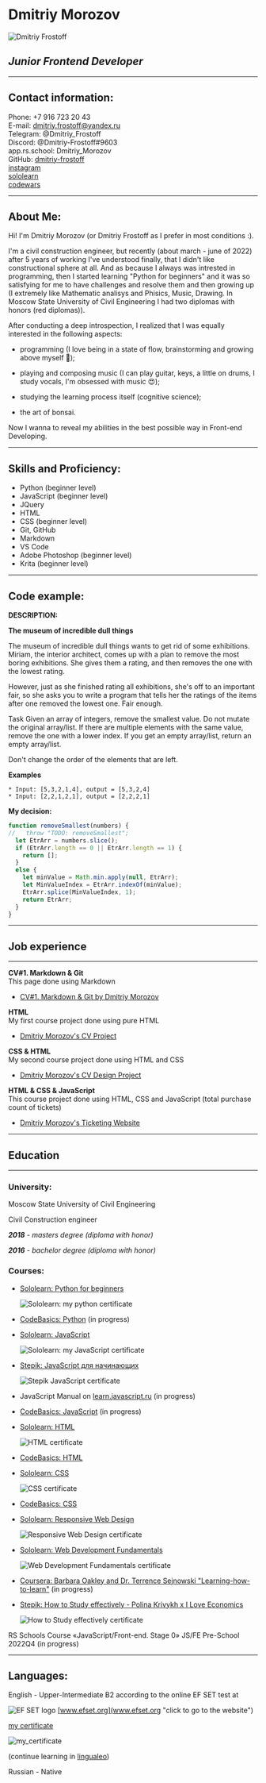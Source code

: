 # **Dmitriy Morozov**
![Dmitriy Frostoff](./assets/img/IMG_20210918_163706.png)

## ***Junior Frontend Developer***
***

## **Contact information:**
Phone: +7 916 723 20 43  
E-mail: <dmitriy.frostoff@yandex.ru>  
Telegram: @Dmitriy_Frostoff  
Discord: @Dmitriy-Frostoff#9603  
app.rs.school: Dmitriy_Morozov  
GitHub: [dmitriy-frostoff](https://github.com/Dmitriy-Frostoff/ "My github acc")  
[instagram](https://www.instagram.com "my insta id: dmitriy.frostoff")  
[sololearn](https://www.sololearn.com/profile/16514154 "my acc on sololearn.com")   
[codewars](https://www.codewars.com/users/Dmitriy-Frostoff "my acc in codewars.com")   

***
## **About Me:**
Hi! I'm Dmitriy Morozov (or Dmitriy Frostoff as I prefer in most conditions :).

 I'm a civil construction engineer, but recently (about march - june of 2022) after 5 years of working I've understood finally, that I didn't like constructional sphere at all. And as because I always was intrested in programming, then I started learning "Python for beginners" and it was so satisfying for me to have challenges and resolve them and then growing up (I extremely like Mathematic analisys and Phisics, Music, Drawing. In Moscow State University of Civil Engineering I had two diplomas with honors (red diplomas)).

 After conducting a deep introspection, I realized that I was equally interested in the following aspects: 
 + programming (I love being in a state of flow, brainstorming and growing above myself 🤩);

 + playing and composing music (I can play guitar, keys, a little on drums, I study vocals, I'm obsessed with music 😍);

 + studying the learning process itself (cognitive science);

 + the art of bonsai.
 
Now I wanna to reveal my abilities in the best possible way in Front-end Developing.  

***
## **Skills and Proficiency:**
* Python (beginner level)  
* JavaScript (beginner level)
* JQuery  
* HTML 
* CSS (beginner level)
* Git, GitHub  
* Markdown  
* VS Code  
* Adobe Photoshop (beginner level)  
* Krita (beginner level)  

***
## **Code example:**  

**DESCRIPTION:**

**The museum of incredible dull things**  

The museum of incredible dull things wants to get rid of some exhibitions. Miriam, the interior architect, comes up with a plan to remove the most boring exhibitions. She gives them a rating, and then removes the one with the lowest rating.

However, just as she finished rating all exhibitions, she's off to an important fair, so she asks you to write a program that tells her the ratings of the items after one removed the lowest one. Fair enough.

Task
Given an array of integers, remove the smallest value. Do not mutate the original array/list. If there are multiple elements with the same value, remove the one with a lower index. If you get an empty array/list, return an empty array/list.

Don't change the order of the elements that are left.

**Examples**  
```* Input: [1,2,3,4,5], output = [2,3,4,5]
* Input: [5,3,2,1,4], output = [5,3,2,4]
* Input: [2,2,1,2,1], output = [2,2,2,1]
```
**My decision:**  

```javascript  
function removeSmallest(numbers) {
//   throw "TODO: removeSmallest";
  let EtrArr = numbers.slice();
  if (EtrArr.length == 0 || EtrArr.length == 1) {
    return [];
  }
  else {
    let minValue = Math.min.apply(null, EtrArr);
    let MinValueIndex = EtrArr.indexOf(minValue);
    EtrArr.splice(MinValueIndex, 1);
    return EtrArr;
  }
}
```
***

## **Job experience**
***
**CV#1. Markdown & Git**    
This page done using Markdown   
  * [CV#1. Markdown & Git by Dmitriy Morozov](https://dmitriy-frostoff.github.io/rsschool-cv/cv)

**HTML**  
My first course project done using pure HTML

  * [Dmitriy Morozov's CV Project](https://www.sololearn.com/compiler-playground/W7D7sjzoPuZO "click to view and then click to 'run' button")

**CSS & HTML**  
My second course project done using HTML and CSS

  * [Dmitriy Morozov's CV Design Project](https://www.sololearn.com/compiler-playground/W4JVG4wGX2os "click to view and then click to 'run' button")

**HTML & CSS & JavaScript**   
This course project done using HTML, CSS and JavaScript (total purchase count of tickets)

  * [Dmitriy Morozov's Ticketing Website](https://www.sololearn.com/compiler-playground/WeC29U6t7tDX "click to view and then click to 'run' button")
***
## **Education**
***
### **University:**
Moscow State University of Civil Engineering

Civil Construction engineer

***2018** - masters degree (diploma with honor)*  

***2016** - bachelor degree (diploma with honor)*

### **Courses:**  

* [Sololearn: Python for beginners](https://www.sololearn.com/certificates/CT-KHNYMAG8 "click to see origin document")

  ![Sololearn: my python certificate](./assets/img/Python_cert_96dpi.png)   

* [CodeBasics: Python](https://code-basics.com/ru/languages/python "click to go to the website") (in progress)   

* [Sololearn: JavaScript](https://www.sololearn.com/certificates/CT-INUG28VK "click to see origin document")  

  ![Sololearn: my JavaScript certificate](./assets/img/JavaScript_cert_96dpi.png)   

* [Stepik: JavaScript для начинающих](https://stepik.org/cert/1760637 "click to see origin document")

    ![Stepik JavaScript certificate](./assets/img/Stepik_JavaScript_cert_96dpi.png)  

* JavaScript Manual on [learn.javascript.ru](https://learn.javascript.ru "click to go to the website") (in progress)

* [CodeBasics: JavaScript](https://code-basics.com/ru/languages/javascript "click to go to the website") (in progress)   

* [Sololearn: HTML](https://www.sololearn.com/certificates/CT-ACB0NUVD "click to see origin document")   

  ![HTML certificate](./assets/img/HTML_cert_96dpi.png)

* [CodeBasics: HTML](https://code-basics.com/ru/languages/html "click to go to the website")   

* [Sololearn: CSS](https://www.sololearn.com/certificates/CT-2R1CKLL5 "click to see origin document")   

  ![CSS certificate](./assets/img/CSS_cert_96dpi.png)   

* [CodeBasics: CSS](https://www.sololearn.com/certificates/CT-2R1CKLL5 "click to go to the website")   

* [Sololearn: Responsive Web Design](https://www.sololearn.com/certificates/CT-L3S4OUVO "click to see origin document")   

  ![Responsive Web Design certificate](./assets/img/Responsive_Web_Design_cert_96dpi.png)   

* [Sololearn: Web Development Fundamentals](https://www.sololearn.com/certificates/CT-IEFGC3DR "click to see origin document")   

  ![Web Development Fundamentals certificate](./assets/img/WebDevelopmentFundamentals_cert_96dpi.png)   

* [Coursera: Barbara Oakley and Dr. Terrence Sejnowski "Learning-how-to-learn"](https://ru.coursera.org/learn/learning-how-to-learn "click to go to the website") (in progress)

* [Stepik: How to Study effectively - Polina Krivykh x I Love Economics](https://stepik.org/cert/1766516 "click to see origin document")   

  ![How to Study effectively certificate](./assets/img/Stepik_How_to_Study_effectively_cert_96dpi.png)   


RS Schools Course «JavaScript/Front-end. Stage 0» JS/FE Pre-School 2022Q4 (in progress)  

*** 
## **Languages:**  
English - Upper-Intermediate B2 according to the online EF SET test at 

 ![EF SET logo](https://a.storyblok.com/f/71234/103x24/da9ab91cbd/efset-logo_black.svg)  [www.efset.org](www.efset.org "click to go to the website")

 [my certificate](https://www.efset.org/cert/4Tg7Hj "click to see origin document")  
 
 ![my_certificate](./assets/img/EF_SET_Certificate™_Dmitriy_Frostoff1.png)
 

 (continue learning in [lingualeo](https://lingualeo.com/ "click to go to the website")) 

Russian - Native
